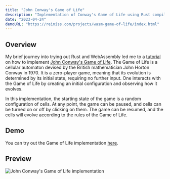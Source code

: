 ```yaml
---
title: "John Conway's Game of Life"
description: "Implementation of Conway's Game of Life using Rust compiled to WebAssembly."
date: "2023-04-24"
demoURL: "https://reiniss.com/projects/wasm-game-of-life/index.html"
---
```


## Overview

My brief journey into trying out Rust and WebAssembly led me to a [tutorial](https://rustwasm.github.io/book/game-of-life/introduction.html) on how to implement [John Conway's Game of Life](https://en.wikipedia.org/wiki/Conway%27s_Game_of_Life). The Game of Life is a cellular automaton devised by the British mathematician John Horton Conway in 1970. It is a zero-player game, meaning that its evolution is determined by its initial state, requiring no further input. One interacts with the Game of Life by creating an initial configuration and observing how it evolves.

In this implementation, the starting state of the game is a random configuration of cells. At any point, the game can be paused, and cells can be turned on or off by clicking on them. The game can be resumed, and the cells will evolve according to the rules of the Game of Life.

## Demo

You can try out the Game of Life implementation [here](https://reiniss.com/projects/wasm-game-of-life/index.html).

## Preview

![John Conway's Game of Life implementation](/game_of_life.png)
